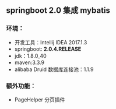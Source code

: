 ## springboot 2.0 集成 mybatis

### 环境：

* 开发工具：Intellij IDEA 2017.1.3
* springboot: **2.0.4.RELEASE**
* jdk：1.8.0_40
* maven:3.3.9
* alibaba Druid 数据库连接池：1.1.9

### 额外功能：

* PageHelper 分页插件